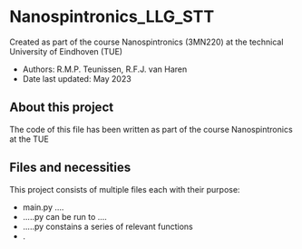 # Nanospintronics_LLG_STT
Created as part of the course Nanospintronics (3MN220) at the technical University of Eindhoven (TUE)
- Authors: R.M.P. Teunissen, R.F.J. van Haren
- Date last updated: May 2023

## About this project
The code of this file has been written as part of the course Nanospintronics at the TUE 

## Files and necessities
This project consists of multiple files each with their purpose:
- main.py .... 
- .....py can be run to ....
- .....py constains a series of relevant functions
- .
